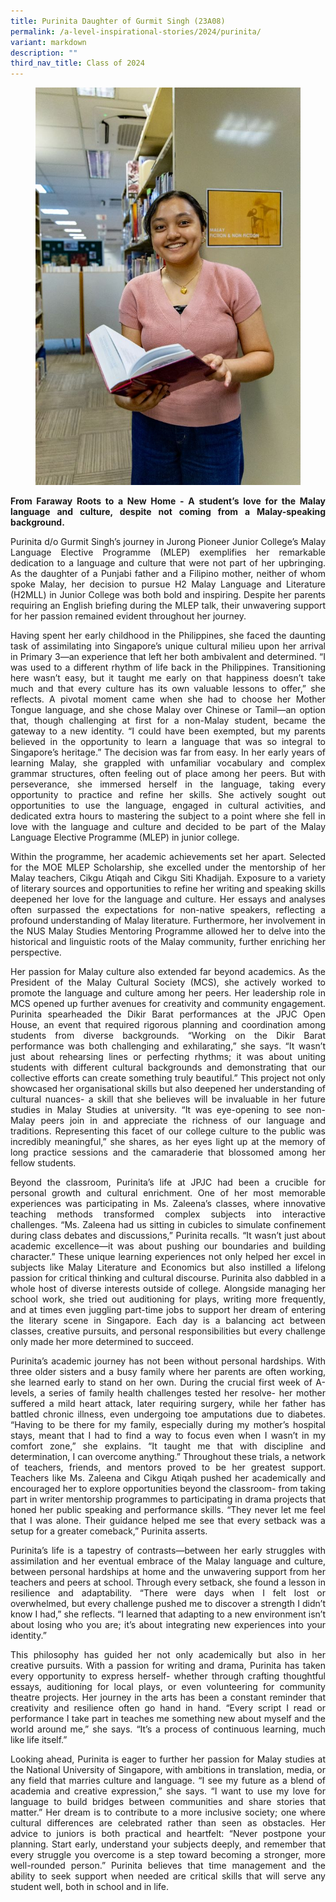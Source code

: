 ```yaml
---
title: Purinita Daughter of Gurmit Singh (23A08)
permalink: /a-level-inspirational-stories/2024/purinita/
variant: markdown
description: ""
third_nav_title: Class of 2024
---
```

<div align="justify">

<figure>
<img src="/images/Accomplishment/2024%20A%20Lvl%20Inspirational%20Story/2__Purinita.jpg"></figure>

<b>From Faraway Roots to a New Home  - A student’s love for the Malay language and culture, despite not coming from a Malay-speaking background.</b>

<p>Purinita d/o Gurmit Singh’s journey in Jurong Pioneer Junior College’s Malay Language Elective Programme (MLEP) exemplifies her remarkable dedication to a language and culture that were not part of her upbringing. As the daughter of a Punjabi father and a Filipino mother, neither of whom spoke Malay, her decision to pursue H2 Malay Language and Literature (H2MLL) in Junior College was both bold and inspiring. Despite her parents requiring an English briefing during the MLEP talk, their unwavering support for her passion remained evident throughout her journey.</p>
 
<p>Having spent her early childhood in the Philippines, she faced the daunting task of assimilating into Singapore’s unique cultural milieu upon her arrival in Primary 3—an experience that left her both ambivalent and determined. “I was used to a different rhythm of life back in the Philippines. Transitioning here wasn’t easy, but it taught me early on that happiness doesn’t take much and that every culture has its own valuable lessons to offer,” she reflects. A pivotal moment came when she had to choose her Mother Tongue language, and she chose Malay over Chinese or Tamil—an option that, though challenging at first for a non-Malay student, became the gateway to a new identity. “I could have been exempted, but my parents believed in the opportunity to learn a language that was so integral to Singapore’s heritage.” The decision was far from easy. In her early years of learning Malay, she grappled with unfamiliar vocabulary and complex grammar structures, often feeling out of place among her peers. But with perseverance, she immersed herself in the language, taking every opportunity to practice and refine her skills. She actively sought out opportunities to use the language, engaged in cultural activities, and dedicated extra hours to mastering the subject to a point where she fell in love with the language and culture and decided to be part of the Malay Language Elective Programme (MLEP) in junior college. </p>

<p>Within the programme, her academic achievements set her apart. Selected for the MOE MLEP Scholarship, she excelled under the mentorship of her Malay teachers, Cikgu Atiqah and Cikgu Siti Khadijah. Exposure to a variety of literary sources and opportunities to refine her writing and speaking skills deepened her love for the language and culture. Her essays and analyses often surpassed the expectations for non-native speakers, reflecting a profound understanding of Malay literature. Furthermore, her involvement in the NUS Malay Studies Mentoring Programme allowed her to delve into the historical and linguistic roots of the Malay community, further enriching her perspective.</p>

<p>Her passion for Malay culture also extended far beyond academics. As the President of the Malay Cultural Society (MCS), she actively worked to promote the language and culture among her peers. Her leadership role in MCS opened up further avenues for creativity and community engagement. Purinita spearheaded the Dikir Barat performances at the JPJC Open House, an event that required rigorous planning and coordination among students from diverse backgrounds. “Working on the Dikir Barat performance was both challenging and exhilarating,” she says. “It wasn’t just about rehearsing lines or perfecting rhythms; it was about uniting students with different cultural backgrounds and demonstrating that our collective efforts can create something truly beautiful.” This project not only showcased her organisational skills but also deepened her understanding of cultural nuances- a skill that she believes will be invaluable in her future studies in Malay Studies at university. “It was eye-opening to see non-Malay peers join in and appreciate the richness of our language and traditions. Representing this facet of our college culture to the public was incredibly meaningful,” she shares, as her eyes light up at the memory of long practice sessions and the camaraderie that blossomed among her fellow students.</p>

<p>Beyond the classroom, Purinita’s life at JPJC had been a crucible for personal growth and cultural enrichment. One of her most memorable experiences was participating in Ms. Zaleena’s classes, where innovative teaching methods transformed complex subjects into interactive challenges. “Ms. Zaleena had us sitting in cubicles to simulate confinement during class debates and discussions,” Purinita recalls. “It wasn’t just about academic excellence—it was about pushing our boundaries and building character.” These unique learning experiences not only helped her excel in subjects like Malay Literature and Economics but also instilled a lifelong passion for critical thinking and cultural discourse. Purinita also dabbled in a whole host of diverse interests outside of college. Alongside managing her school work, she tried out auditioning for plays, writing more frequently, and at times even juggling part-time jobs to support her dream of entering the literary scene in Singapore. Each day is a balancing act between classes, creative pursuits, and personal responsibilities but every challenge only made her more determined to succeed.</p>

<p>Purinita’s academic journey has not been without personal hardships. With three older sisters and a busy family where her parents are often working, she learned early to stand on her own. During the crucial first week of A-levels, a series of family health challenges tested her resolve- her mother suffered a mild heart attack, later requiring surgery, while her father has battled chronic illness, even undergoing toe amputations due to diabetes. “Having to be there for my family, especially during my mother’s hospital stays, meant that I had to find a way to focus even when I wasn’t in my comfort zone,” she explains. “It taught me that with discipline and determination, I can overcome anything.” Throughout these trials, a network of teachers, friends, and mentors proved to be her greatest support. Teachers like Ms. Zaleena and Cikgu Atiqah pushed her academically and encouraged her to explore opportunities beyond the classroom- from taking part in writer mentorship programmes to participating in drama projects that honed her public speaking and performance skills. “They never let me feel that I was alone. Their guidance helped me see that every setback was a setup for a greater comeback,” Purinita asserts.</p>

<p>Purinita’s life is a tapestry of contrasts—between her early struggles with assimilation and her eventual embrace of the Malay language and culture, between personal hardships at home and the unwavering support from her teachers and peers at school. Through every setback, she found a lesson in resilience and adaptability. “There were days when I felt lost or overwhelmed, but every challenge pushed me to discover a strength I didn’t know I had,” she reflects. “I learned that adapting to a new environment isn’t about losing who you are; it’s about integrating new experiences into your identity.” </p>

<p>This philosophy has guided her not only academically but also in her creative pursuits. With a passion for writing and drama, Purinita has taken every opportunity to express herself- whether through crafting thoughtful essays, auditioning for local plays, or even volunteering for community theatre projects. Her journey in the arts has been a constant reminder that creativity and resilience often go hand in hand. “Every script I read or performance I take part in teaches me something new about myself and the world around me,” she says. “It’s a process of continuous learning, much like life itself.”</p>
	
<p>Looking ahead, Purinita is eager to further her passion for Malay studies at the National University of Singapore, with ambitions in translation, media, or any field that marries culture and language. “I see my future as a blend of academia and creative expression,” she says. “I want to use my love for language to build bridges between communities and share stories that matter.” Her dream is to contribute to a more inclusive society; one where cultural differences are celebrated rather than seen as obstacles. Her advice to juniors is both practical and heartfelt: “Never postpone your planning. Start early, understand your subjects deeply, and remember that every struggle you overcome is a step toward becoming a stronger, more well-rounded person.” Purinita believes that time management and the ability to seek support when needed are critical skills that will serve any student well, both in school and in life.</p></div>